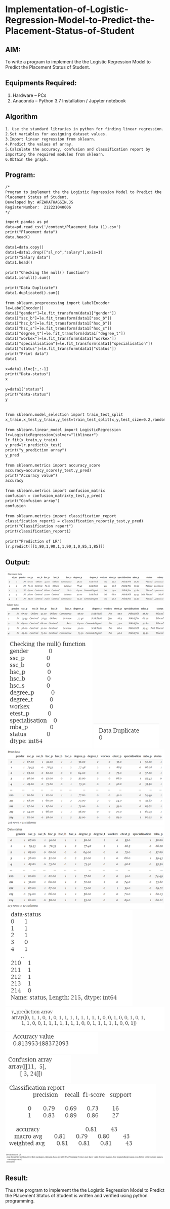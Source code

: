 # Implementation-of-Logistic-Regression-Model-to-Predict-the-Placement-Status-of-Student

## AIM:
To write a program to implement the the Logistic Regression Model to Predict the Placement Status of Student.

## Equipments Required:
1. Hardware – PCs
2. Anaconda – Python 3.7 Installation / Jupyter notebook

## Algorithm
```
1. Use the standard libraries in python for finding linear regression.
2.Set variables for assigning dataset values.
3.Import linear regression from sklearn.
4.Predict the values of array.
5.Calculate the accuracy, confusion and classification report by importing the required modules from sklearn.
6.Obtain the graph.
```

## Program:
```
/*
Program to implement the the Logistic Regression Model to Predict the Placement Status of Student.
Developed by: AFZARATHAGSIN.JS
RegisterNumber:  212221040006
*/
```
```
import pandas as pd
data=pd.read_csv('/content/Placement_Data (1).csv')
print("Placement data")
data.head()

data1=data.copy()
data1=data1.drop(["sl_no","salary"],axis=1)
print("Salary data")
data1.head()

print("Checking the null() function")
data1.isnull().sum()

print("Data Duplicate")
data1.duplicated().sum()

from sklearn.preprocessing import LabelEncoder
le=LabelEncoder()
data1["gender"]=le.fit_transform(data1["gender"])
data1["ssc_b"]=le.fit_transform(data1["ssc_b"])
data1["hsc_b"]=le.fit_transform(data1["hsc_b"])
data1["hsc_s"]=le.fit_transform(data1["hsc_s"])
data1["degree_t"]=le.fit_transform(data1["degree_t"])
data1["workex"]=le.fit_transform(data1["workex"])
data1["specialisation"]=le.fit_transform(data1["specialisation"])
data1["status"]=le.fit_transform(data1["status"])
print("Print data")
data1

x=data1.iloc[:,:-1]
print("Data-status")
x

y=data1["status"]
print("data-status")
y


from sklearn.model_selection import train_test_split
x_train,x_test,y_train,y_test=train_test_split(x,y,test_size=0.2,random_state=0)

from sklearn.linear_model import LogisticRegression
lr=LogisticRegression(solver="liblinear")
lr.fit(x_train,y_train)
y_pred=lr.predict(x_test)
print("y_prediction array")
y_pred

from sklearn.metrics import accuracy_score
accuracy=accuracy_score(y_test,y_pred)
print("Accuracy value")
accuracy

from sklearn.metrics import confusion_matrix
confusion = confusion_matrix(y_test,y_pred)
print("Confusion array")
confusion

from sklearn.metrics import classification_report
classification_report1 = classification_report(y_test,y_pred)
print("Classification report")
print(classification_report1)

print("Prediction of LR")
lr.predict([[1,80,1,90,1,1,90,1,0,85,1,85]])
```
## Output:
![the Logistic Regression Model to Predict the Placement Status of Student](1.png)
![the Logistic Regression Model to Predict the Placement Status of Student](2.png)
![the Logistic Regression Model to Predict the Placement Status of Student](3.png)
![the Logistic Regression Model to Predict the Placement Status of Student](4.png)
![the Logistic Regression Model to Predict the Placement Status of Student](5.png)
![the Logistic Regression Model to Predict the Placement Status of Student](6.png)
![the Logistic Regression Model to Predict the Placement Status of Student](7.png)
![the Logistic Regression Model to Predict the Placement Status of Student](8.png)
![the Logistic Regression Model to Predict the Placement Status of Student](9.png)
![the Logistic Regression Model to Predict the Placement Status of Student](10.png)
![the Logistic Regression Model to Predict the Placement Status of Student](11.png)
![the Logistic Regression Model to Predict the Placement Status of Student](12.png)





## Result:
Thus the program to implement the the Logistic Regression Model to Predict the Placement Status of Student is written and verified using python programming.
